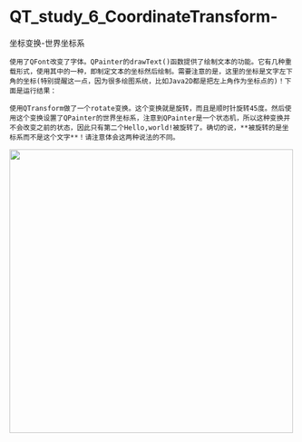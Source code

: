 QT_study_6_CoordinateTransform-
===============================

坐标变换-世界坐标系

    使用了QFont改变了字体。QPainter的drawText()函数提供了绘制文本的功能。它有几种重载形式，使用其中的一种，即制定文本的坐标然后绘制。需要注意的是，这里的坐标是文字左下角的坐标(特别提醒这一点，因为很多绘图系统，比如Java2D都是把左上角作为坐标点的)！下面是运行结果：

    使用QTransform做了一个rotate变换。这个变换就是旋转，而且是顺时针旋转45度。然后使用这个变换设置了QPainter的世界坐标系，注意到QPainter是一个状态机，所以这种变换并不会改变之前的状态，因此只有第二个Hello,world!被旋转了。确切的说，**被旋转的是坐标系而不是这个文字**！请注意体会这两种说法的不同。

<img heigh="500" width="500" src="http://ww2.sinaimg.cn/mw690/6c9594a0jw1egnaijctl6j20be0c1t8s.jpg">

